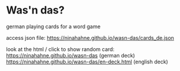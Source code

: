 # Was'n das?

german playing cards for a word game

access json file: 
https://ninahahne.github.io/wasn-das/cards_de.json

look at the html / click to show random card: 
https://ninahahne.github.io/wasn-das (german deck)
https://ninahahne.github.io/wasn-das/en-deck.html (english deck)
